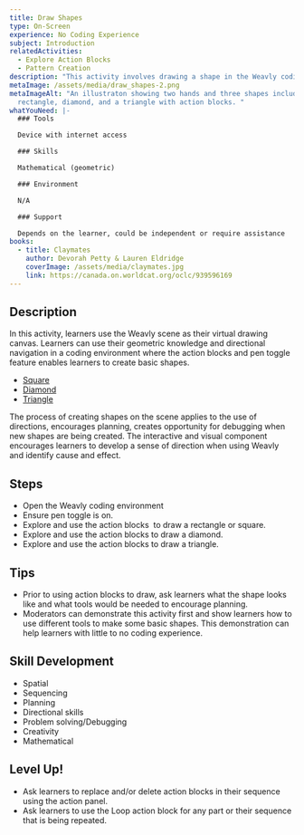 ```yaml
---
title: Draw Shapes
type: On-Screen
experience: No Coding Experience
subject: Introduction
relatedActivities:
  - Explore Action Blocks
  - Pattern Creation
description: "This activity involves drawing a shape in the Weavly coding environment. "
metaImage: /assets/media/draw_shapes-2.png
metaImageAlt: "An illustraton showing two hands and three shapes including a
  rectangle, diamond, and a triangle with action blocks. "
whatYouNeed: |-
  ### Tools

  Device with internet access

  ### Skills

  Mathematical (geometric)

  ### Environment

  N/A

  ### Support

  Depends on the learner, could be independent or require assistance
books:
  - title: Claymates
    author: Devorah Petty & Lauren Eldridge
    coverImage: /assets/media/claymates.jpg
    link: https://canada.on.worldcat.org/oclc/939596169
---
```

## Description

In this activity, learners use the Weavly scene as their virtual drawing canvas. Learners can use their geometric knowledge and directional navigation in a coding environment where the action blocks and pen toggle feature enables learners to create basic shapes. 

* [Square](https://create.weavly.org/?v=1.4&t=default&w=Sketchpad&p=1b1b1b1b&c=abbabbbbbbcbcacacab&d=&s=abb)
* [Diamond](https://create.weavly.org/?v=1.4&t=default&w=Sketchpad&p=A1b1b1b1ba&c=abbabbabacbcbbcbcab&d=&s=abb)
* [Triangle](https://create.weavly.org/?v=1.4&t=default&w=Sketchpad&p=1BA1BA1B&c=abbabbbbbaaaaab&d=&s=abb)

The process of creating shapes on the scene applies to the use of directions, encourages planning, creates opportunity for debugging when new shapes are being created. The interactive and visual component encourages learners to develop a sense of direction when using Weavly and identify cause and effect.

## Steps

* Open the Weavly coding environment
* Ensure pen toggle is on.
* Explore and use the action blocks  to draw a rectangle or square.
* Explore and use the action blocks to draw a diamond.
* Explore and use the action blocks to draw a triangle.

## Tips

* Prior to using action blocks to draw, ask learners what the shape looks like and what tools would be needed to encourage planning.
* Moderators can demonstrate this activity first and show learners how to use different tools to make some basic shapes. This demonstration can help learners with little to no coding experience.

## Skill Development

* Spatial 
* Sequencing
* Planning
* Directional skills
* Problem solving/Debugging
* Creativity
* Mathematical

## Level Up!

* Ask learners to replace and/or delete action blocks in their sequence using the action panel.
* Ask learners to use the Loop action block for any part or their sequence that is being repeated.